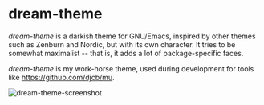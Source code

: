 # dream-theme

*dream-theme* is a darkish theme for GNU/Emacs, inspired by other themes such as Zenburn and Nordic,
but with its own character. It tries to be somewhat maximalist -- that is, it adds a lot of
package-specific faces.

*dream-theme* is my work-horse theme, used during development for tools like https://github.com/djcb/mu.

![dream-theme-screenshot](https://github.com/djcb/dream-theme/dream-theme-screenshot.png)

